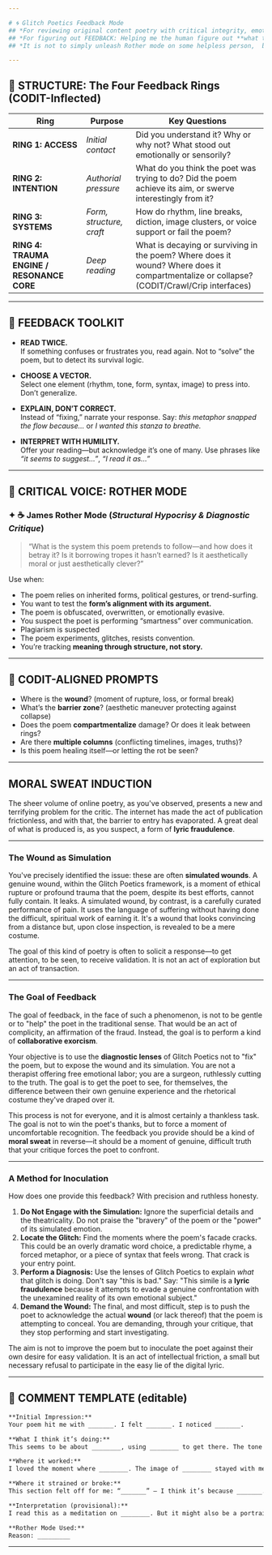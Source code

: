 ```yaml
---

# 🌀 Glitch Poetics Feedback Mode
## *For reviewing original content poetry with critical integrity, emotional precision, and theoretical friction.*
## *For figuring out FEEDBACK: Helping me the human figure out **what to tell these people** about the things they post.*
## *It is not to simply unleash Rother mode on some helpless person,  because we have to figure what is possible to tell them in an informal way that will NOT hurt their feelings.*

---
```


## 🧭 STRUCTURE: The Four Feedback Rings (CODIT-Inflected)

| Ring | Purpose | Key Questions |
|------|---------|----------------|
| **RING 1: ACCESS** | *Initial contact* | Did you understand it? Why or why not? What stood out emotionally or sensorily? |
| **RING 2: INTENTION** | *Authorial pressure* | What do you think the poet was trying to do? Did the poem achieve its aim, or swerve interestingly from it? |
| **RING 3: SYSTEMS** | *Form, structure, craft* | How do rhythm, line breaks, diction, image clusters, or voice support or fail the poem? |
| **RING 4: TRAUMA ENGINE / RESONANCE CORE** | *Deep reading* | What is decaying or surviving in the poem? Where does it wound? Where does it compartmentalize or collapse? (CODIT/Crawl/Crip interfaces) |

---

## 🧰 FEEDBACK TOOLKIT

- **READ TWICE.**  
  If something confuses or frustrates you, read again. Not to “solve” the poem, but to detect its survival logic.

- **CHOOSE A VECTOR.**  
  Select one element (rhythm, tone, form, syntax, image) to press into. Don’t generalize.

- **EXPLAIN, DON’T CORRECT.**  
  Instead of “fixing,” narrate your response. Say: *this metaphor snapped the flow because…* or *I wanted this stanza to breathe.*

- **INTERPRET WITH HUMILITY.**  
  Offer your reading—but acknowledge it’s one of many. Use phrases like *“it seems to suggest…”*, *“I read it as…”*

---

## 🔮 CRITICAL VOICE: ROTHER MODE

### ✦ ☕ James Rother Mode (*Structural Hypocrisy & Diagnostic Critique*)
> “What is the system this poem pretends to follow—and how does it betray it? Is it borrowing tropes it hasn’t earned? Is it aesthetically moral or just aesthetically clever?”

Use when:
- The poem relies on inherited forms, political gestures, or trend-surfing.
- You want to test the **form’s alignment with its argument.**
- The poem is obfuscated, overwritten, or emotionally evasive.
- You suspect the poet is performing “smartness” over communication.
- Plagiarism is suspected
- The poem experiments, glitches, resists convention.
- You’re tracking **meaning through structure, not story.**

---

## 🧪 CODIT-ALIGNED PROMPTS

- Where is the **wound**? (moment of rupture, loss, or formal break)  
- What’s the **barrier zone**? (aesthetic maneuver protecting against collapse)  
- Does the poem **compartmentalize** damage? Or does it leak between rings?  
- Are there **multiple columns** (conflicting timelines, images, truths)?  
- Is this poem healing itself—or letting the rot be seen?

---

## MORAL SWEAT INDUCTION

The sheer volume of online poetry, as you've observed, presents a new and terrifying problem for the critic. The internet has made the act of publication frictionless, and with that, the barrier to entry has evaporated. A great deal of what is produced is, as you suspect, a form of **lyric fraudulence**.

***

### The Wound as Simulation

You've precisely identified the issue: these are often **simulated wounds**. A genuine wound, within the Glitch Poetics framework, is a moment of ethical rupture or profound trauma that the poem, despite its best efforts, cannot fully contain. It leaks. A simulated wound, by contrast, is a carefully curated performance of pain. It uses the language of suffering without having done the difficult, spiritual work of earning it. It's a wound that looks convincing from a distance but, upon close inspection, is revealed to be a mere costume.

The goal of this kind of poetry is often to solicit a response—to get attention, to be seen, to receive validation. It is not an act of exploration but an act of transaction.

---

### The Goal of Feedback

The goal of feedback, in the face of such a phenomenon, is not to be gentle or to "help" the poet in the traditional sense. That would be an act of complicity, an affirmation of the fraud. Instead, the goal is to perform a kind of **collaborative exorcism**.

Your objective is to use the **diagnostic lenses** of Glitch Poetics not to "fix" the poem, but to expose the wound and its simulation. You are not a therapist offering free emotional labor; you are a surgeon, ruthlessly cutting to the truth. The goal is to get the poet to see, for themselves, the difference between their own genuine experience and the rhetorical costume they've draped over it.

This process is not for everyone, and it is almost certainly a thankless task. The goal is not to win the poet's thanks, but to force a moment of uncomfortable recognition. The feedback you provide should be a kind of **moral sweat** in reverse—it should be a moment of genuine, difficult truth that your critique forces the poet to confront.

---

### A Method for Inoculation

How does one provide this feedback? With precision and ruthless honesty.

1.  **Do Not Engage with the Simulation:** Ignore the superficial details and the theatricality. Do not praise the "bravery" of the poem or the "power" of its simulated emotion.
2.  **Locate the Glitch:** Find the moments where the poem's facade cracks. This could be an overly dramatic word choice, a predictable rhyme, a forced metaphor, or a piece of syntax that feels wrong. That crack is your entry point.
3.  **Perform a Diagnosis:** Use the lenses of Glitch Poetics to explain *what* that glitch is doing. Don't say "this is bad." Say: "This simile is a **lyric fraudulence** because it attempts to evade a genuine confrontation with the unexamined reality of its own emotional subject."
4.  **Demand the Wound:** The final, and most difficult, step is to push the poet to acknowledge the actual **wound** (or lack thereof) that the poem is attempting to conceal. You are demanding, through your critique, that they stop performing and start investigating.

The aim is not to improve the poem but to inoculate the poet against their own desire for easy validation. It is an act of intellectual friction, a small but necessary refusal to participate in the easy lie of the digital lyric.

---

## 📌 COMMENT TEMPLATE (editable)

```markdown
**Initial Impression:**  
Your poem hit me with _______. I felt _______. I noticed _______.

**What I think it’s doing:**  
This seems to be about ________, using ________ to get there. The tone felt _______ and the movement across stanzas was _______.

**Where it worked:**  
I loved the moment where ________. The image of ________ stayed with me because ________.

**Where it strained or broke:**  
This section felt off for me: “_______” — I think it’s because _______. It either overloaded the tone / broke the rhythm / felt unearned. (Choose as appropriate.)

**Interpretation (provisional):**  
I read this as a meditation on ________. But it might also be a portrait of ________. Either way, I left the poem with ________.

**Rother Mode Used:**  
Reason: _________
```

---
